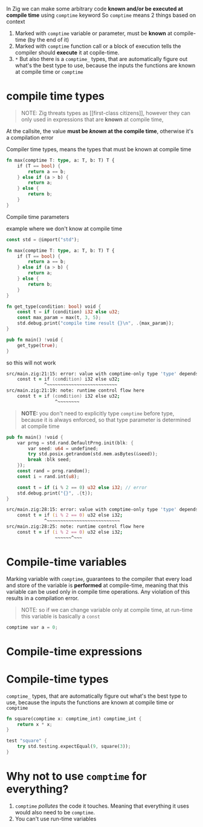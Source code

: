 In Zig we can make some arbitrary code **known and/or be executed at compile time** using `comptime` keyword
So `comptime` means 2 things based on context
1. Marked with `comptime` variable or parameter, must be **known** at compile-time (by the end of it)
2. Marked with `comptime` function call or a block of execution tells the compiler should **execute** it at copile-time.
3. `*` But also there is a `comptime_` types, that are automatically figure out what's the best type to use, because the inputs the functions are known at compile time or `comptime`
# compile time types
> NOTE: Zig threats types as [[first-class citizens]], however they can only used in expressions that are **known** at compile time, 

At the callsite, the value **must be *known* at the compile time**, otherwise it's a compilation error

Compiler time types, means the types that must be known at compile time
```rust
fn max(comptime T: type, a: T, b: T) T {
    if (T == bool) {
        return a == b;
    } else if (a > b) {
        return a;
    } else {
        return b;
    }
}
```
 Compile time parameters

example where we don't know at compile time
```rust
const std = @import("std");

fn max(comptime T: type, a: T, b: T) T {
    if (T == bool) {
        return a == b;
    } else if (a > b) {
        return a;
    } else {
        return b;
    }
}

fn get_type(condition: bool) void {
    const t = if (condition) i32 else u32;
    const max_param = max(t, 3, 5);
    std.debug.print("compile time result {}\n", .{max_param});
}

pub fn main() !void {
    get_type(true);
}

```
so this will not work
```zsh
src/main.zig:21:15: error: value with comptime-only type 'type' depends on runtime control flow
    const t = if (condition) i32 else u32;
              ^~~~~~~~~~~~~~~~~~~~~~~~~~~
src/main.zig:21:19: note: runtime control flow here
    const t = if (condition) i32 else u32;
                  ^~~~~~~~~
```

> **NOTE:** you don't need to explicitly type `comptime` before type, because it is always enforced, so that type parameter is determined at compile time

```rust
pub fn main() !void {
    var prng = std.rand.DefaultPrng.init(blk: {
        var seed: u64 = undefined;
        try std.posix.getrandom(std.mem.asBytes(&seed));
        break :blk seed;
    });
    const rand = prng.random();
    const i = rand.int(u8);

    const t = if (i % 2 == 0) u32 else i32; // error
    std.debug.print("{}", .{t});
}
```

```zsh
src/main.zig:28:15: error: value with comptime-only type 'type' depends on runtime control flow
    const t = if (i % 2 == 0) u32 else i32;
              ^~~~~~~~~~~~~~~~~~~~~~~~~~~~
src/main.zig:28:25: note: runtime control flow here
    const t = if (i % 2 == 0) u32 else i32;
                  ~~~~~~^~~~
```

# Compile-time variables

Marking variable with `comptime`, guarantees to the compiler that every load and store of the variable is **performed** at compile-time, meaning that this variable can be used only in compile time operations. Any violation of this results in a compilation error.
> NOTE: so if we can change variable only at compile time, at run-time this variable is basically a `const`

```rust
comptime var a = 0;
```


# Compile-time expressions


# Compile-time types
`comptime_` types, that are automatically figure out what's the best type to use, because the inputs the functions are known at compile time or `comptime`
```rust
fn square(comptime x: comptime_int) comptime_int {
	return x * x;
}

test "square" {
	try std.testing.expectEqual(9, square(3));
}
```



# Why not to use `comptime` for everything?
1. `comptime` *pollutes* the code it touches. Meaning that everything it uses would also need to be `comptime`.
2. You can't use run-time variables